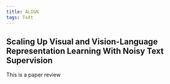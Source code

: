 ```yaml
---
title: ALIGN
tags: TeXt
---
```


Scaling Up Visual and Vision-Language Representation Learning With Noisy Text Supervision
---

This is a paper review